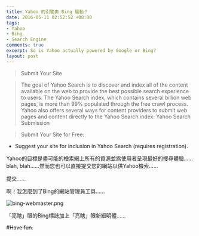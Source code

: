 ```yaml
---
title: Yahoo 的引擎由 Bing 驅動？
date: 2016-05-11 02:52:52 +08:00
tags:
- Yahoo
- Bing
- Search Engine
comments: true
excerpt: So is Yahoo actually powered by Google or Bing?
layout: post
---
```


>Submit Your Site

>The goal of Yahoo Search is to discover and index all of the content available on the web to provide the best possible search experience to users. The Yahoo Search index, which contains several billion web pages, is more than 99% populated through the free crawl process. Yahoo also offers several ways for content providers to submit web pages and content directly to the Yahoo Search index:
Yahoo Search Submission

>Submit Your Site for Free:
- Suggest your site for inclusion in Yahoo Search (requires registration).

Yahoo的目標是盡可能的檢索網上所有的資源並爲使用者呈現最好的搜尋體驗……blah, blah……然而您也可以直接提交您的網站以供Yahoo檢索……

提交……

啊！我怎麼到了Bing的網站管理員工具……

![bing-webmaster.png](https://ooo.0o0.ooo/2016/05/10/5731be0782f37.png)

「亮瞎」眼的Bing標誌加上「亮瞎」眼新細明體……

~~#Have fun.~~
